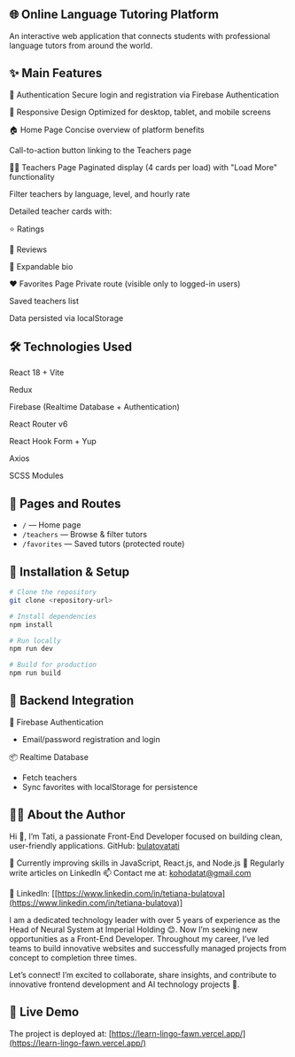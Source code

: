 ## 🌐 Online Language Tutoring Platform

An interactive web application that connects students with professional language tutors from around the world.

## ✨ Main Features

🔐 Authentication Secure login and registration via Firebase Authentication

📱 Responsive Design Optimized for desktop, tablet, and mobile screens

🏠 Home Page Concise overview of platform benefits

Call-to-action button linking to the Teachers page

👨‍🏫 Teachers Page Paginated display (4 cards per load) with "Load More" functionality

Filter teachers by language, level, and hourly rate

Detailed teacher cards with:

⭐ Ratings

💬 Reviews

📖 Expandable bio

❤️ Favorites Page Private route (visible only to logged-in users)

Saved teachers list

Data persisted via localStorage

## 🛠️ Technologies Used

React 18 + Vite

Redux

Firebase (Realtime Database + Authentication)

React Router v6

React Hook Form + Yup

Axios

SCSS Modules

## 📁 Pages and Routes

-   `/` — Home page
-   `/teachers` — Browse & filter tutors
-   `/favorites` — Saved tutors (protected route)

## 🧩 Installation & Setup

```bash
# Clone the repository
git clone <repository-url>

# Install dependencies
npm install

# Run locally
npm run dev

# Build for production
npm run build
```

## 🔌 Backend Integration

🔑 Firebase Authentication

-   Email/password registration and login

📦 Realtime Database

-   Fetch teachers
-   Sync favorites with localStorage for persistence

## 👩‍💻 About the Author

Hi 👋, I’m Tati, a passionate Front-End Developer focused on building clean, user-friendly applications. GitHub: [bulatovatati](https://github.com/bulatovatati)

🌱 Currently improving skills in JavaScript, React.js, and Node.js 📝 Regularly write articles on LinkedIn 📫 Contact me at: [kohodatat@gmail.com](mailto:kohodatat@gmail.com)

🔗 LinkedIn: [[https://www.linkedin.com/in/tetiana-bulatova](https://www.linkedin.com/in/tetiana-bulatova)]

I am a dedicated technology leader with over 5 years of experience as the Head of Neural System at Imperial Holding 😊. Now I’m seeking new opportunities as a Front-End Developer. Throughout my
career, I’ve led teams to build innovative websites and successfully managed projects from concept to completion three times.

Let’s connect! I’m excited to collaborate, share insights, and contribute to innovative frontend development and AI technology projects 🤝.

## 🚀 Live Demo

The project is deployed at: [https://learn-lingo-fawn.vercel.app/](https://learn-lingo-fawn.vercel.app/)
